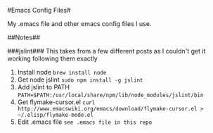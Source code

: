 #Emacs Config Files#

My .emacs file and other emacs config files I use.

##Notes##

###jslint###
This takes from a few different posts as I couldn't get it working following them exactly

1. Install node ```brew install node```
2. Get node jslint ```sudo npm install -g jslint```
3. Add jslint to PATH ```PATH=$PATH:/usr/local/share/npm/lib/node_modules/jslint/bin```
4. Get flymake-cursor.el ```curl http://www.emacswiki.org/emacs/download/flymake-cursor.el > ~/.elisp/flymake-mode.el```
5. Edit .emacs file ```see .emacs file in this repo```
